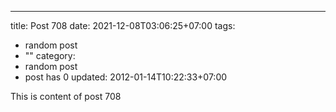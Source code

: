 ---
title: Post 708
date: 2021-12-08T03:06:25+07:00
tags:
  - random post
  - ""
category:
  - random post
  - post has 0
updated: 2012-01-14T10:22:33+07:00

This is content of post 708
